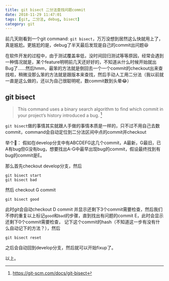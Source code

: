```yaml
---
title: git bisect 二分法查找问题commit
date: 2018-11-29 11:47:01
tags: [git, 二分法, debug, bisect]
category: git
---
```

前几天刚看到一个git command: `git bisect`，万万没想到居然这么快就用上了，真是尴尬。更尴尬的是，debug了半天最后发现是自己的commit出问题😆

在软件开发的过程中，由于测试覆盖率低，没时间回归测试等等原因，经常会遇到一种情况就是，某个feature明明前几天还好好的，不知道从什么时候开始就出Bug了……然后hmm，最笨的方法就是倒回去一个一个commit的checkout出来查找啦，稍微没那么笨的方法就是跟版本来查找，然后手动人工用二分法（我以前就一直是这么做的，还以为自己很聪明呢，数commit数到头晕😂）

## git bisect
> This command uses a binary search algorithm to find which commit in your project’s history introduced a bug. [^1]

`git bisect`做的事情其实就跟人手做的事情本质是一样的，只不过不用自己去数commit，command会自动定位到二分法区间中点的commit并checkout

举个🌰： 
假如在develop分支中有ABCDEFG这几个commit，A最新，G最旧，已A有bug但G没有bug，想要找出A-G中最早出现bug的commit，假设最终找到有bug的commit是E。

那么首先checkout develop分支，然后
```
git bisect start
git bisect bad
```
然后 checkout G commit
```
git bisect good
```
此时git会自动checkout D commit 并显示还剩下3个commit需要检查，然后我们不停的重复以上标记`good`和`bad`的步骤，直到找出有问题的commit E，此时会显示还剩下0个commit需要检查， 记下这个commit的hash（不知道这一步有没有什么自动记下的方法？），然后
```
git bisect reset
```
之后会自动回到develop分支，然后就可以开始fixup了。

以上。

[^1]: https://git-scm.com/docs/git-bisect
